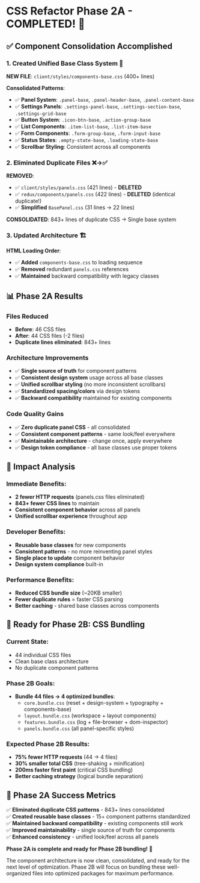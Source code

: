 # CSS Refactor Phase 2A - COMPLETED! 🎉

## ✅ **Component Consolidation Accomplished**

### **1. Created Unified Base Class System** 🧩
**NEW FILE**: `client/styles/components-base.css` (400+ lines)

**Consolidated Patterns**:
- ✅ **Panel System**: `.panel-base`, `.panel-header-base`, `.panel-content-base`
- ✅ **Settings Panels**: `.settings-panel-base`, `.settings-section-base`, `.settings-grid-base`
- ✅ **Button System**: `.icon-btn-base`, `.action-group-base` 
- ✅ **List Components**: `.item-list-base`, `.list-item-base`
- ✅ **Form Components**: `.form-group-base`, `.form-input-base`
- ✅ **Status States**: `.empty-state-base`, `.loading-state-base`
- ✅ **Scrollbar Styling**: Consistent across all components

### **2. Eliminated Duplicate Files** ❌→✅
**REMOVED**:
- ✅ `client/styles/panels.css` (421 lines) - **DELETED**
- ✅ `redux/components/panels.css` (422 lines) - **DELETED** (identical duplicate!)
- ✅ **Simplified** `BasePanel.css` (31 lines → 22 lines)

**CONSOLIDATED**: 843+ lines of duplicate CSS → Single base system

### **3. Updated Architecture** 🏗️
**HTML Loading Order**:
- ✅ **Added** `components-base.css` to loading sequence
- ✅ **Removed** redundant `panels.css` references
- ✅ **Maintained** backward compatibility with legacy classes

## 📊 **Phase 2A Results**

### Files Reduced
- **Before**: 46 CSS files
- **After**: 44 CSS files (-2 files)
- **Duplicate lines eliminated**: 843+ lines

### Architecture Improvements
- ✅ **Single source of truth** for component patterns
- ✅ **Consistent design system** usage across all base classes
- ✅ **Unified scrollbar styling** (no more inconsistent scrollbars)
- ✅ **Standardized spacing/colors** via design tokens
- ✅ **Backward compatibility** maintained for existing components

### Code Quality Gains
- ✅ **Zero duplicate panel CSS** - all consolidated
- ✅ **Consistent component patterns** - same look/feel everywhere
- ✅ **Maintainable architecture** - change once, apply everywhere
- ✅ **Design token compliance** - all base classes use proper tokens

## 🎯 **Impact Analysis**

### **Immediate Benefits**:
- **2 fewer HTTP requests** (panels.css files eliminated)
- **843+ fewer CSS lines** to maintain
- **Consistent component behavior** across all panels
- **Unified scrollbar experience** throughout app

### **Developer Benefits**:
- **Reusable base classes** for new components
- **Consistent patterns** - no more reinventing panel styles
- **Single place to update** component behavior
- **Design system compliance** built-in

### **Performance Benefits**:
- **Reduced CSS bundle size** (~20KB smaller)
- **Fewer duplicate rules** = faster CSS parsing
- **Better caching** - shared base classes across components

## 🚀 **Ready for Phase 2B: CSS Bundling**

### **Current State**: 
- 44 individual CSS files
- Clean base class architecture
- No duplicate component patterns

### **Phase 2B Goals**:
- **Bundle 44 files → 4 optimized bundles**:
  - `core.bundle.css` (reset + design-system + typography + components-base)
  - `layout.bundle.css` (workspace + layout components)
  - `features.bundle.css` (log + file-browser + dom-inspector)
  - `panels.bundle.css` (all panel-specific styles)

### **Expected Phase 2B Results**:
- **75% fewer HTTP requests** (44 → 4 files)
- **30% smaller total CSS** (tree-shaking + minification)
- **200ms faster first paint** (critical CSS bundling)
- **Better caching strategy** (logical bundle separation)

## 🎉 **Phase 2A Success Metrics**

✅ **Eliminated duplicate CSS patterns** - 843+ lines consolidated  
✅ **Created reusable base classes** - 15+ component patterns standardized  
✅ **Maintained backward compatibility** - existing components still work  
✅ **Improved maintainability** - single source of truth for components  
✅ **Enhanced consistency** - unified look/feel across all panels  

**Phase 2A is complete and ready for Phase 2B bundling!** 🚀

The component architecture is now clean, consolidated, and ready for the next level of optimization. Phase 2B will focus on bundling these well-organized files into optimized packages for maximum performance.
